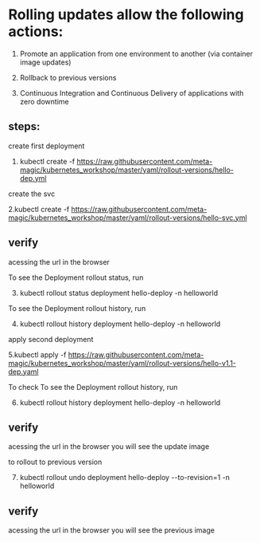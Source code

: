 # Rolling updates allow the following actions:

1. Promote an application from one environment to another (via container image updates)

2. Rollback to previous versions

3. Continuous Integration and Continuous Delivery of applications with zero downtime

## steps:

create first deployment

1. kubectl create -f https://raw.githubusercontent.com/meta-magic/kubernetes_workshop/master/yaml/rollout-versions/hello-dep.yml

create the svc

2.kubectl create -f https://raw.githubusercontent.com/meta-magic/kubernetes_workshop/master/yaml/rollout-versions/hello-svc.yml

## verify 
 
 acessing the url in the browser

To see the Deployment rollout status, run 

3. kubectl rollout status deployment hello-deploy -n helloworld

To see the Deployment rollout history, run 

4. kubectl rollout history deployment hello-deploy -n helloworld

apply second deployment

5.kubectl apply -f https://raw.githubusercontent.com/meta-magic/kubernetes_workshop/master/yaml/rollout-versions/hello-v1.1-dep.yaml

To check To see the Deployment rollout history, run 

6. kubectl rollout history deployment hello-deploy -n helloworld

## verify 
 
 acessing the url in the browser you will see the update image


to rollout to previous version

7. kubectl rollout undo deployment hello-deploy --to-revision=1 -n helloworld


## verify 
 
 acessing the url in the browser you will see the previous image

